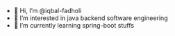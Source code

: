 - 👋 Hi, I’m @iqbal-fadholi
- 👀 I’m interested in java backend software engineering
- 🌱 I’m currently learning spring-boot stuffs



<!---
iqbal-fadholi/iqbal-fadholi is a ✨ special ✨ repository because its `README.md` (this file) appears on your GitHub profile.
You can click the Preview link to take a look at your changes.
--->
